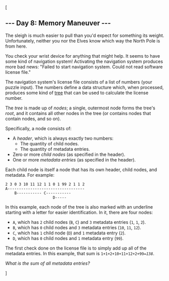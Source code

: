 [<article class="day-desc"><h2>--- Day 8: Memory Maneuver ---</h2><p>The sleigh is much easier to pull than you'd expect for something its weight. Unfortunately, neither you nor the Elves know <span title="It's North. Obviously.">which way</span> the North Pole is from here.</p>
<p>You check your wrist device for anything that might help.  It seems to have some kind of navigation system!  Activating the navigation system produces more bad news: "Failed to start navigation system. Could not read software license file."</p>
<p>The navigation system's license file consists of a list of numbers (your puzzle input).  The numbers define a data structure which, when processed, produces some kind of <a href="https://en.wikipedia.org/wiki/Tree_(data_structure)">tree</a> that can be used to calculate the license number.</p>
<p>The <em>tree</em> is made up of <em>nodes</em>; a single, outermost node forms the tree's <em>root</em>, and it contains all other nodes in the tree (or contains nodes that contain nodes, and so on).</p>
<p>Specifically, a node consists of:</p>
<ul>
<li>A <em>header</em>, which is always exactly two numbers:
<ul>
<li>The quantity of child nodes.</li>
<li>The quantity of metadata entries.</li>
</ul>
</li><li>Zero or more <em>child nodes</em> (as specified in the header).</li>
<li>One or more <em>metadata entries</em> (as specified in the header).</li>
</ul>
<p>Each child node is itself a node that has its own header, child nodes, and metadata. For example:</p>
<pre><code>2 3 0 3 10 11 12 1 1 0 1 99 2 1 1 2
A----------------------------------
    B----------- C-----------
                     D-----
</code></pre>
<p>In this example, each node of the tree is also marked with an underline starting with a letter for easier identification. In it, there are four nodes:</p>
<ul>
<li><code>A</code>, which has <code>2</code> child nodes (<code>B</code>, <code>C</code>) and <code>3</code> metadata entries (<code>1</code>, <code>1</code>, <code>2</code>).</li>
<li><code>B</code>, which has <code>0</code> child nodes and <code>3</code> metadata entries (<code>10</code>, <code>11</code>, <code>12</code>).</li>
<li><code>C</code>, which has <code>1</code> child node (<code>D</code>) and <code>1</code> metadata entry (<code>2</code>).</li>
<li><code>D</code>, which has <code>0</code> child nodes and <code>1</code> metadata entry (<code>99</code>).</li>
</ul>
<p>The first check done on the license file is to simply add up all of the metadata entries.  In this example, that sum is <code>1+1+2+10+11+12+2+99=<em>138</em></code>.</p>
<p><em>What is the sum of all metadata entries?</em></p>
</article>]
